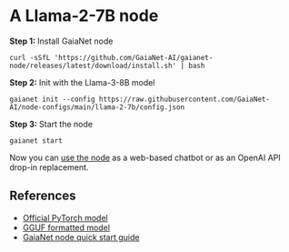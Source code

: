 # A Llama-2-7B node

**Step 1:** Install GaiaNet node

```
curl -sSfL 'https://github.com/GaiaNet-AI/gaianet-node/releases/latest/download/install.sh' | bash
```

**Step 2:** Init with the Llama-3-8B model

```
gaianet init --config https://raw.githubusercontent.com/GaiaNet-AI/node-configs/main/llama-2-7b/config.json
```


**Step 3:** Start the node

```
gaianet start
```

Now you can [use the node](https://docs.gaianet.ai/user-guide/mynode) as a web-based chatbot or as an OpenAI API drop-in replacement.

## References

* [Official PyTorch model](https://huggingface.co/meta-llama/Llama-2-7b-chat-hf)
* [GGUF formatted model](https://huggingface.co/gaianet/Llama-2-7B-Chat-GGUF)
* [GaiaNet node quick start guide](https://docs.gaianet.ai/node-guide/quick-start)
